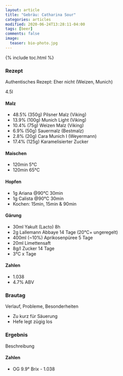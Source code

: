 ```yaml
---
layout: article
title: "Gebräu: Catharina Sour"
categories: articles
modified: 2020-06-24T13:28:11-04:00
tags: [beer]
comments: false
image:
  teaser: bio-photo.jpg
---
```


{% include toc.html %}

### Rezept
Authentisches Rezept: Eher nicht (Weizen, Munich)

4.5l

#### Malz
* 48.5% (350g) Pilsner Malz (Viking)
* 13.9% (100g) Munich Light (Viking)
* 10.4% (75g) Weizen Malz (Viking)
* 6.9% (50g) Sauermalz (Bestmalz)
* 2.8% (20g) Cara Munich I (Weyermann)
* 17.4% (125g) Karamelisierter Zucker

#### Maischen
* 120min 5°C
* 120min 65°C

#### Hopfen
* 1g Ariana @90°C 30min
* 1g Calista @90°C 30min
* Kochen: 15min, 15min & 90min

#### Gärung
* 30ml Yakult (Lacto) 8h
* 2g Lallemann Abbaye 14 Tage (20°C+ ungeregelt)
* 400ml (~10%) Aprikosenpüree 5 Tage
* 20ml Limettensaft
* 8g/l Zucker 14 Tage
* 3°C x Tage

#### Zahlen
* 1.038
* 4.7% ABV

### Brautag

Verlauf, Probleme, Besonderheiten

* Zu kurz für Säuerung
* Hefe legt zügig los

### Ergebnis

Beschreibung

#### Zahlen
* OG 9.9° Brix - 1.038
